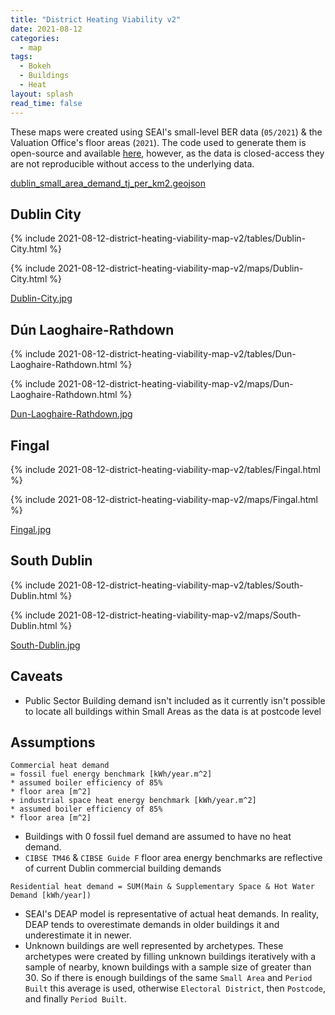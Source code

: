 ```yaml
---
title: "District Heating Viability v2"
date: 2021-08-12
categories:
  - map
tags:
  - Bokeh
  - Buildings
  - Heat
layout: splash
read_time: false
---
```

These maps were created using SEAI's small-level BER data (`05/2021`) & the Valuation Office's floor areas (`2021`).  The code used to generate them is open-source and available [here](https://github.com/codema-dev/projects), however, as the data is closed-access they are not reproducible without access to the underlying data.

[dublin_small_area_demand_tj_per_km2.geojson](https://codema-dev.s3.eu-west-1.amazonaws.com/dublin_small_area_demand_tj_per_km2.geojson)

## Dublin City

{% include 2021-08-12-district-heating-viability-map-v2/tables/Dublin-City.html %}

{% include 2021-08-12-district-heating-viability-map-v2/maps/Dublin-City.html %}

[Dublin-City.jpg](/assets/images/2021-08-12-district-heating-viability-map-v2/Dublin-City.png)

## Dún Laoghaire-Rathdown

{% include 2021-08-12-district-heating-viability-map-v2/tables/Dun-Laoghaire-Rathdown.html %}

{% include 2021-08-12-district-heating-viability-map-v2/maps/Dun-Laoghaire-Rathdown.html %}

[Dun-Laoghaire-Rathdown.jpg](/assets/images/2021-08-12-district-heating-viability-map-v2/Dun-Laoghaire-Rathdown.png)

## Fingal

{% include 2021-08-12-district-heating-viability-map-v2/tables/Fingal.html %}

{% include 2021-08-12-district-heating-viability-map-v2/maps/Fingal.html %}

[Fingal.jpg](/assets/images/2021-08-12-district-heating-viability-map-v2/Fingal.png)

## South Dublin

{% include 2021-08-12-district-heating-viability-map-v2/tables/South-Dublin.html %}

{% include 2021-08-12-district-heating-viability-map-v2/maps/South-Dublin.html %}

[South-Dublin.jpg](/assets/images/2021-08-12-district-heating-viability-map-v2/South-Dublin.png)

## Caveats

- Public Sector Building demand isn't included as it currently isn't possible to locate all buildings within Small Areas as the data is at postcode level

## Assumptions

```
Commercial heat demand
= fossil fuel energy benchmark [kWh/year.m^2]
* assumed boiler efficiency of 85%
* floor area [m^2]
+ industrial space heat energy benchmark [kWh/year.m^2]
* assumed boiler efficiency of 85%
* floor area [m^2]
```
- Buildings with 0 fossil fuel demand are assumed to have no heat demand.
- `CIBSE TM46` & `CIBSE Guide F` floor area energy benchmarks are reflective of current Dublin commercial building demands


```
Residential heat demand = SUM(Main & Supplementary Space & Hot Water Demand [kWh/year])
```
- SEAI's DEAP model is representative of actual heat demands.  In reality, DEAP tends to overestimate demands in older buildings it  and underestimate it in newer.
- Unknown buildings are well represented by archetypes. These archetypes were created by filling unknown buildings iteratively with a sample of nearby, known buildings with a sample size of greater than 30.  So if there is enough buildings of the same `Small Area` and `Period Built` this average is used, otherwise `Electoral District`, then `Postcode`, and finally `Period Built`.
